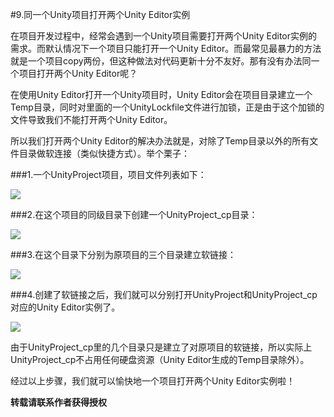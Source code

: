 #9.同一个Unity项目打开两个Unity Editor实例

在项目开发过程中，经常会遇到一个Unity项目需要打开两个Unity Editor实例的需求。而默认情况下一个项目只能打开一个Unity Editor。而最常见最暴力的方法就是一个项目copy两份，但这种做法对代码更新十分不友好。那有没有办法同一个项目打开两个Unity Editor呢？

在使用Unity Editor打开一个Unity项目时，Unity Editor会在项目目录建立一个Temp目录，同时对里面的一个UnityLockfile文件进行加锁，正是由于这个加锁的文件导致我们不能打开两个Unity Editor。

所以我们打开两个Unity Editor的解决办法就是，对除了Temp目录以外的所有文件目录做软连接（类似快捷方式）。举个栗子：

###1.一个UnityProject项目，项目文件列表如下：

<img src="http://upload-images.jianshu.io/upload_images/649833-de000b20591533b6.png?imageMogr2/auto-orient/strip%7CimageView2/2/w/1240">

###2.在这个项目的同级目录下创建一个UnityProject_cp目录：

<img src="http://upload-images.jianshu.io/upload_images/649833-df9003825f160b06.png?imageMogr2/auto-orient/strip%7CimageView2/2/w/1240"/>

###3.在这个目录下分别为原项目的三个目录建立软链接：

<img src="http://upload-images.jianshu.io/upload_images/649833-6bf31a271dd3b45d.png?imageMogr2/auto-orient/strip%7CimageView2/2/w/1240"/>

###4.创建了软链接之后，我们就可以分别打开UnityProject和UnityProject_cp对应的Unity Editor实例了。

<img src="http://upload-images.jianshu.io/upload_images/649833-787d8e494b84a507.png?imageMogr2/auto-orient/strip%7CimageView2/2/w/1240"/>

由于UnityProject_cp里的几个目录只是建立了对原项目的软链接，所以实际上UnityProject_cp不占用任何硬盘资源（Unity Editor生成的Temp目录除外）。

经过以上步骤，我们就可以愉快地一个项目打开两个Unity Editor实例啦！

**转载请联系作者获得授权**

